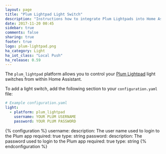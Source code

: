```yaml
---
layout: page
title: "Plum Lightpad Light Switch"
description: "Instructions how to integrate Plum Lightpads into Home Assistant."
date: 2017-11-20 00:45
sidebar: true
comments: false
sharing: true
footer: true
logo: plum-lightpad.png
ha_category: Light
ha_iot_class: "Local Push"
ha_release: 0.59
---
```


The `plum_lightpad` platform allows you to control your [Plum Lightpad](https://plumlife.com/product/plum-lightpad/) light switches from within Home Assistant.

To add a light switch, add the following section to your `configuration.yaml` file:

```yaml
# Example configuration.yaml
light:
  - platform: plum_lightpad
    username: YOUR PLUM USERNAME
    password: YOUR PLUM PASSWORD
```

{% configuration %}
username: 
  description: The user name used to login to the Plum app
  required: true
  type: string
password:
  description: The password used to login to the Plum app
  required: true
  type: string
{% endconfiguration %}